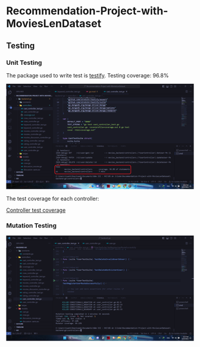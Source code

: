# Recommendation-Project-with-MoviesLenDataset

## Testing

### Unit Testing
The package used to write test is [testify](https://github.com/stretchr/testify).
Testing coverage: 96.8% 

![Overall testing coverage](Overall_Test_Coverage.png)


The test coverage for each controller:

[Controller test coverage](Go_Coverage_Report.html)

### Mutation Testing
![Mutation testing result](Mutation_Testing_for_Backend.png)
